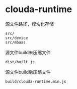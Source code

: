 clouda-runtime
==============

源文件路径，模块化存储
```code
src/
src/device
src/mbaas
```

源文件build未压缩文件

```code
dist/built.js
```

源文件build后压缩文件

```code
build/clouda-runtime.min.js
```
